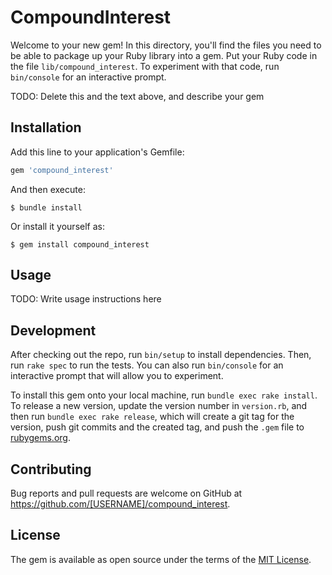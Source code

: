 # CompoundInterest

Welcome to your new gem! In this directory, you'll find the files you need to be able to package up your Ruby library into a gem. Put your Ruby code in the file `lib/compound_interest`. To experiment with that code, run `bin/console` for an interactive prompt.

TODO: Delete this and the text above, and describe your gem

## Installation

Add this line to your application's Gemfile:

```ruby
gem 'compound_interest'
```

And then execute:

    $ bundle install

Or install it yourself as:

    $ gem install compound_interest

## Usage

TODO: Write usage instructions here

## Development

After checking out the repo, run `bin/setup` to install dependencies. Then, run `rake spec` to run the tests. You can also run `bin/console` for an interactive prompt that will allow you to experiment.

To install this gem onto your local machine, run `bundle exec rake install`. To release a new version, update the version number in `version.rb`, and then run `bundle exec rake release`, which will create a git tag for the version, push git commits and the created tag, and push the `.gem` file to [rubygems.org](https://rubygems.org).

## Contributing

Bug reports and pull requests are welcome on GitHub at https://github.com/[USERNAME]/compound_interest.

## License

The gem is available as open source under the terms of the [MIT License](https://opensource.org/licenses/MIT).
